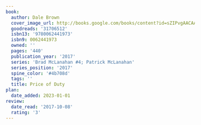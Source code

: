 ```yaml
---
book:
  author: Dale Brown
  cover_image_url: http://books.google.com/books/content?id=sZIPvgAACAAJ&printsec=frontcover&img=1&zoom=1&source=gbs_api
  goodreads: '31706512'
  isbn13: '9780062441973'
  isbn9: 0062441973
  owned: ''
  pages: '440'
  publication_year: '2017'
  series: 'Brad McLanahan #4; Patrick McLanahan'
  series_position: '2017'
  spine_color: '#4b708d'
  tags: ''
  title: Price of Duty
plan:
  date_added: 2023-01-01
review:
  date_read: '2017-10-08'
  rating: '3'
---
```

